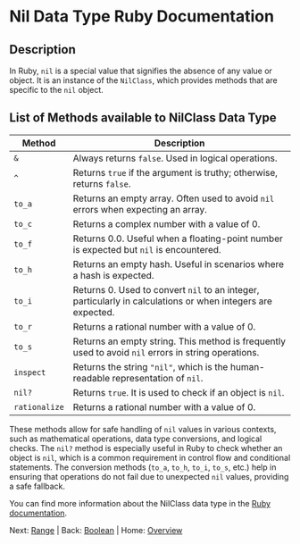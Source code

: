 # Nil Data Type Ruby Documentation

## Description

In Ruby, `nil` is a special value that signifies the absence of any value or object. It is an instance of the `NilClass`, which provides methods that are specific to the `nil` object.

## List of Methods available to NilClass Data Type

| Method                | Description |
|-----------------------|-------------|
| `&`                   | Always returns `false`. Used in logical operations. |
| `^`                   | Returns `true` if the argument is truthy; otherwise, returns `false`. |
| `to_a`                | Returns an empty array. Often used to avoid `nil` errors when expecting an array. |
| `to_c`                | Returns a complex number with a value of 0. |
| `to_f`                | Returns 0.0. Useful when a floating-point number is expected but `nil` is encountered. |
| `to_h`                | Returns an empty hash. Useful in scenarios where a hash is expected. |
| `to_i`                | Returns 0. Used to convert `nil` to an integer, particularly in calculations or when integers are expected. |
| `to_r`                | Returns a rational number with a value of 0. |
| `to_s`                | Returns an empty string. This method is frequently used to avoid `nil` errors in string operations. |
| `inspect`             | Returns the string `"nil"`, which is the human-readable representation of `nil`. |
| `nil?`                | Returns `true`. It is used to check if an object is `nil`. |
| `rationalize`         | Returns a rational number with a value of 0. |

These methods allow for safe handling of `nil` values in various contexts, such as mathematical operations, data type conversions, and logical checks. The `nil?` method is especially useful in Ruby to check whether an object is `nil`, which is a common requirement in control flow and conditional statements. The conversion methods (`to_a`, `to_h`, `to_i`, `to_s`, etc.) help in ensuring that operations do not fail due to unexpected `nil` values, providing a safe fallback.

You can find more information about the NilClass data type in the [Ruby documentation](https://ruby-doc.org/core-3.0.2/NilClass.html).

Next: [Range](./Range.md) | Back: [Boolean](./Boolean.md) | Home: [Overview](../README.md)
